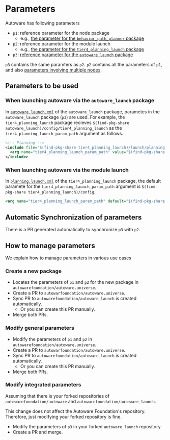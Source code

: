 # Parameters

Autoware has following parameters

- `p1`: reference parameter for the node package
  - e.g., [the parameter for the `behavior_path_planner` package](https://github.com/autowarefoundation/autoware.universe/tree/main/planning/behavior_path_planner/config)
- `p2`: reference parameter for the module launch
  - e.g., [the parameter for the `tier4_planning_launch` package](https://github.com/autowarefoundation/autoware.universe/tree/main/launch/tier4_planning_launch/config/)
- `p3`: [reference parameter for the `autoware_launch` package](https://github.com/autowarefoundation/autoware_launch/tree/main/autoware_launch/config)

`p3` contains the same paramters as `p2`.
`p2` contains all the parameters of `p1`, and also [parameters involving multiple nodes]().

## Parameters to be used

### When launching autoware via the `autoware_launch` package

In [`autoware.launch.xml`](https://github.com/autowarefoundation/autoware_launch/blob/main/autoware_launch/launch/autoware.launch.xml) of the `autoware_launch` package, parametes in the `autoware_launch` package (`p3`) are used.
For example, the `tier4_planning_launch` package recieves `$(find-pkg-share autoware_launch)/config/tier4_planning_launch` as the `tier4_planning_launch_param_path` argument as follows.

```xml
<!-- Planning -->
<include file="$(find-pkg-share tier4_planning_launch)/launch/planning.launch.xml">
  <arg name="tier4_planning_launch_param_path" value="$(find-pkg-share autoware_launch)/config/tier4_planning_launch"/>
</include>
```

### When launching autoware via the module launch

In [`planning.launch.xml`](https://github.com/autowarefoundation/autoware.universe/blob/main/launch/tier4_planning_launch/launch/planning.launch.xml) of the `tier4_planning_launch` package, the default paramete for the `tier4_planning_launch_param_path` argument is `$(find-pkg-share tier4_planning_launch)/config`.

```xml
<arg name="tier4_planning_launch_param_path" default="$(find-pkg-share tier4_planning_launch)/config" description="tier4_planning_launch parameter path"/>
```

## Automatic Synchronization of parameters

There is a PR generated automatically to synchronize `p3` with `p2`.

## How to manage parameters

We explain how to manage parameters in various use cases

### Create a new package

- Locates the parameters of `p1` and `p2` for the new package in `autowarefoundation/autoware.universe`.
- Create a PR to `autowarfoundation/autoware.universe`.
- Sync PR to `autowarefoundation/autoware_launch` is created automatically.
  - Or you can create this PR manually.
- Merge both PRs.

### Modify general parameters

- Modify the parameters of `p1` and `p2` in `autowarefoundation/autoware.universe`.
- Create a PR to `autowarfoundation/autoware.universe`.
- Sync PR to `autowarefoundation/autoware_launch` is created automatically.
  - Or you can create this PR manually.
- Merge both PRs.

### Modify integrated parameters

Assuming that there is your forked repositories of `autowarefoundation/autoware` and `autowarefoundation/autoware_launch`.

This change does not affect the Autoware Foundation's repository.
Therefore, just modifying your forked repository is fine.

- Modify the parameters of `p3` in your forked `autoware_launch` repository.
- Create a PR and merge.
